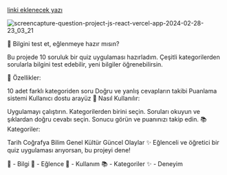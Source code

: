 <a href="[https://www.](https://question-project-js-react.vercel.app/)">linki eklenecek yazı</a>
  
![screencapture-question-project-js-react-vercel-app-2024-02-28-23_03_21](https://github.com/batuhanlog/Question_Project-JS-REACT-/assets/82649079/4eb04a23-c371-4e63-906d-6efdb445e4ac)

🧠 Bilgini test et, eğlenmeye hazır mısın?

Bu projede 10 soruluk bir quiz uygulaması hazırladım. Çeşitli kategorilerden sorularla bilgini test edebilir, yeni bilgiler öğrenebilirsin.

🎉 Özellikler:

10 adet farklı kategoriden soru
Doğru ve yanlış cevapların takibi
Puanlama sistemi
Kullanıcı dostu arayüz
🚀 Nasıl Kullanılır:

Uygulamayı çalıştırın.
Kategorilerden birini seçin.
Soruları okuyun ve şıklardan doğru cevabı seçin.
Sonucu görün ve puanınızı takip edin.
📚 Kategoriler:

Tarih
Coğrafya
Bilim
Genel Kültür
Güncel Olaylar
✨ Eğlenceli ve öğretici bir quiz uygulaması arıyorsan, bu projeyi dene!

🧠 - Bilgi
🎉 - Eğlence
🚀 - Kullanım
📚 - Kategoriler
✨ - Deneyim
